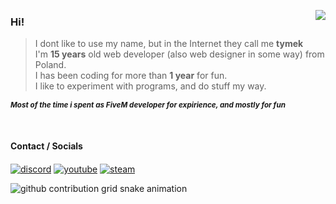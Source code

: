 <a href="https://discord.com/users/1144406168500969644"><img align="right" src="https://lanyard.cnrad.dev/api/1144406168500969644"></a>

### Hi!
> I dont like to use my name, but in the Internet they call me **tymek**<br>
I'm __15 years__ old web developer (also web designer in some way) from Poland.<br>
I has been coding for more than __1 year__ for fun.<br>
I like to experiment with programs, and do stuff my way.<br>

***<sub>Most of the time i spent as FiveM developer for expirience, and mostly for fun</sub>***
  
<br>



#### Contact / Socials
<a href="https://discord.com/users/1144406168500969644" target="_blank"><img alt="discord" align="center" src="https://img.shields.io/badge/-Discord-0D1117?style=flat-square&logo=discord&logoColor=white"></a>
<a href="https://www.youtube.com/channel/UC3BfDOzWaS7RLOXQURQoW4w" target="_blank"><img alt="youtube" align="center" src="https://img.shields.io/badge/-Youtube-0D1117?style=flat-square&logo=youtube&logoColor=white"></a>
<a href="https://steamcommunity.com/id/tyymek/" target="_blank"><img alt="steam" align="center" src="https://img.shields.io/badge/-Steam-0D1117?style=flat-square&logo=steam&logoColor=white"></a>

<picture>
  <source media="(prefers-color-scheme: dark)" srcset="https://raw.githubusercontent.com/xkariee/xkariee/output/github-contribution-grid-snake-dark.svg">
  <source media="(prefers-color-scheme: light)" srcset="https://raw.githubusercontent.com/xkariee/xkariee/output/github-contribution-grid-snake.svg">
  <img alt="github contribution grid snake animation" src="https://raw.githubusercontent.com/xkariee/xkariee/output/github-contribution-grid-snake.svg">
</picture>
